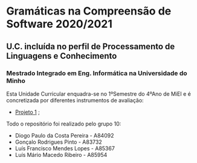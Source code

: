 # Gramáticas na Compreensão de Software 2020/2021
## U.C. incluída no perfil de Processamento de Linguagens e Conhecimento
### Mestrado Integrado em Eng. Informática na Universidade do Minho 

Esta Unidade Curricular enquadra-se no 1ºSemestre do 4ºAno de MiEI e é concretizada por diferentes instrumentos de avaliação:
  * [Projeto 1] ;
  

Todo o repositório foi realizado pelo grupo 10:
  * Diogo Paulo da Costa Pereira - A84092
  * Gonçalo Rodrigues Pinto - A83732
  * Luís Francisco Mendes Lopes - A85367
  * Luís Mário Macedo Ribeiro - A85954

[Projeto 1]: https://github.com/GRP99/GCS2020/tree/main/Projeto%201
 
